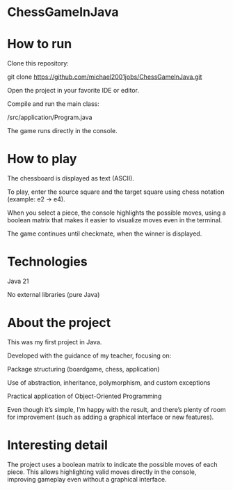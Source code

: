 # ChessGameInJava

# How to run

Clone this repository:

git clone https://github.com/michael2001jobs/ChessGameInJava.git


Open the project in your favorite IDE or editor.

Compile and run the main class:

/src/application/Program.java


The game runs directly in the console.

# How to play

The chessboard is displayed as text (ASCII).

To play, enter the source square and the target square using chess notation (example: e2 → e4).

When you select a piece, the console highlights the possible moves, using a boolean matrix that makes it easier to visualize moves even in the terminal.

The game continues until checkmate, when the winner is displayed.

# Technologies

Java 21

No external libraries (pure Java)

# About the project

This was my first project in Java.

Developed with the guidance of my teacher, focusing on:

Package structuring (boardgame, chess, application)

Use of abstraction, inheritance, polymorphism, and custom exceptions

Practical application of Object-Oriented Programming

Even though it’s simple, I’m happy with the result, and there’s plenty of room for improvement (such as adding a graphical interface or new features).

# Interesting detail

The project uses a boolean matrix to indicate the possible moves of each piece.
This allows highlighting valid moves directly in the console, improving gameplay even without a graphical interface.